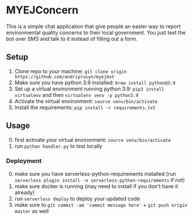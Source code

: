 <!--
title: 'MyEJConcern Bot'
description: 'A simpler way to collect data about environmental issues.'
layout: Doc
framework: v3
platform: AWS
language: python
authorLink: 'https://github.com/andriyrusyn'
authorName: 'Andriy Rusyn'
-->

# MYEJConcern

This is a simple chat application that give people an easier way to report environmental quality concerns to their local government. You just text the bot over SMS and talk to it instead of filling out a form.

## Setup
1. Clone repo to your machine: `git clone origin https://github.com/andriyrusyn/myejbot`
2. Make sure you have python 3.9 installed: `brew install python@3.9`
3. Set up a virtual environment running python 3.9: 
`pip3 install virtualenv` and then `virtualenv venv -p python3.9`
4. Activate the virtual environment: `source venv/bin/activate`
5. Install the requirements: `pip install -r requirements.txt`

## Usage
0. first activate your virtual environment: `source venv/bin/activate`
1. run `python handler.py` to test locally 

### Deployment
0. make sure you have serverless-python-requirements installed (run `serverless plugin install -n serverless-python-requirements` if not)
1. make sure docker is running (may need to install if you don't have it already)
1. run `serverless deploy` to deploy your updated code
2. make sure to `git commit -am 'commit message here'` + `git push origin master` as well
